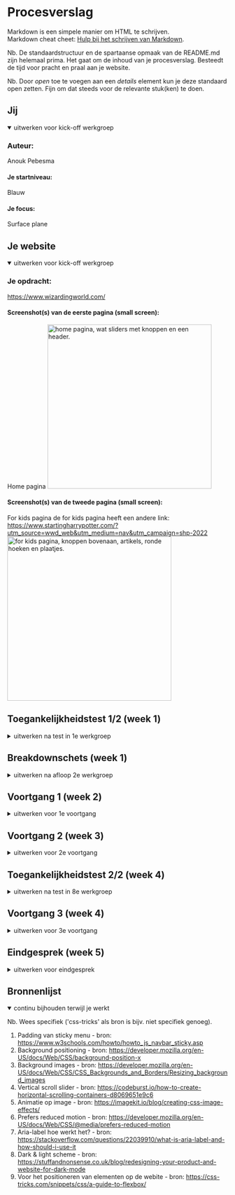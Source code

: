 # Procesverslag
Markdown is een simpele manier om HTML te schrijven.  
Markdown cheat cheet: [Hulp bij het schrijven van Markdown](https://github.com/adam-p/markdown-here/wiki/Markdown-Cheatsheet).

Nb. De standaardstructuur en de spartaanse opmaak van de README.md zijn helemaal prima. Het gaat om de inhoud van je procesverslag. Besteedt de tijd voor pracht en praal aan je website.

Nb. Door *open* toe te voegen aan een *details* element kun je deze standaard open zetten. Fijn om dat steeds voor de relevante stuk(ken) te doen.





## Jij

<details open>
  <summary>uitwerken voor kick-off werkgroep</summary>

  ### Auteur:
  Anouk Pebesma

  #### Je startniveau:
  Blauw

  #### Je focus:
  Surface plane
 
</details>





## Je website

<details open>
  <summary>uitwerken voor kick-off werkgroep</summary>

  ### Je opdracht:
  https://www.wizardingworld.com/ 

  #### Screenshot(s) van de eerste pagina (small screen): 
  Home pagina
  <img src="readme-images/home-pagina-idee.jpg" width="375px" alt="home pagina, wat sliders met knoppen en een header.">

  #### Screenshot(s) van de tweede pagina (small screen):
  For kids pagina
  de for kids pagina heeft een andere link: https://www.startingharrypotter.com/?utm_source=wwd_web&utm_medium=nav&utm_campaign=shp-2022 
  <img src="readme-images/for-kids-pagina-idee.jpg" width="375px" alt="for kids pagina, knoppen bovenaan, artikels, ronde hoeken en plaatjes.">
 
</details>



## Toegankelijkheidstest 1/2 (week 1)

<details>
  <summary>uitwerken na test in 1e werkgroep</summary>

  ### Bevindingen
  Lijst met je bevindingen die in de test naar voren kwamen:

  #### Screenreader
  Hier korte omschrijving (met indien nodig afbeeldingen)
  - Gebruik je toetsenbord om je laptop te bedienen.
  - Begint met een tutorial over hoe de commando's werken.
  - De voice over praat heel snel en zonder pauzes.
  - Het start en stop geluidje lijkt veel op elkaar.
  - Speciale voice over toets, wordt alleen niet duidelijk gezegd wat je ermee moet.
  - Hij vertelt niet hoe je de browser opent, als je het weet hoe je het moet doen lukt het maar anders niet.
  - Hij leest de letters voor die je typt.

  Screenreader met de site:
  - Hij leest wel goed voor wat ieder linkje is en waar je heen gaat. Ook vertelt hij hoeveel onderdelen in de link zit.
  - Hij vertelt alles in de site in een poging. Geen pauzes, niks. 
  - De afbeeldingen leest hij voor als afbeelding. Word niet gezegd wat er op de afbeelding staat.

  Hier een omschrijving van hoe het opgelost kan worden (met indien nodig afbeeldingen)
  - Kijken of je pauzes kan inlassen na ieder stukje tekst / artikel.

  #### Muis en Toetsenbord 
  Hier korte omschrijving (met indien nodig afbeeldingen)
  - Tabt goed naar artikels.
  - Als je een artikel hebt gelezen en je denkt door te tabben naar je homepagina weer, moet je eerst langs alle browser buttons. Er is geen snelle terug naar home knop.
  - Je ziet de focus door een wit kader om de knop.

  Hier een omschrijving van hoe het opgelost kan worden (met indien nodig afbeeldingen)
  - Zowel een kader als de knop zelf een andere kleur maken voor de focus.
  - Onderaan een artikel een terug naar home pagina knop maken.


  #### Motoriek (shocks, elastiekjes)
  Hier korte omschrijving (met indien nodig afbeeldingen)
  - Met 1 hand is het moeilijk om overal bij te komen, je zou eerst je telefoon moeten neerleggen.
  - Typen is moeilijk.
  - Kleine knoppen mis je sneller.

  Hier een omschrijving van hoe het opgelost kan worden (met indien nodig afbeeldingen)
  - Grotere knoppen.


  #### Spasmes Parkinson
  Hier korte omschrijving (met indien nodig afbeeldingen)
  - Kleine letters is moeilijk te lezen.
  - Headings zijn leesbaar.
  - Scrollen werkt prima.
  - Knoppen drukken is moeilijk. Je mist of drukt per ongeluk op een knop.
  - Menu was moeilijk te bereiken.
  - Bij afbeeldingen zijn details minder zichtbaar.

  #### Concentratie (ballon)
  Hier korte omschrijving (met indien nodig afbeeldingen)
  - Plaatjes zijn goed te zien.
  - Snel je flow kwijt.
  - Tekst echt grondig lezen is niet te doen. 

  #### Visueel (brillen, contrast, kleurenblind, dark/light). 
  Hier korte omschrijving (met indien nodig afbeeldingen)
  
  Blurred vision
  - Kleine knoppen zie je moeilijker.
  - Kleine tekst is moeilijk te lezen.

  Protanopia
  - Het werkt prima, alleen je ziet alle kleuren wat anders.

  Deutoranopia
  -  Werkt prima, alles is leesbaar, je ziet alleen de kleuren wat anders.

  Tritanopia
  - Knoppen als login en learn more met en donkere achtergrond zijn goed te lezen, maar wanneer je het met een rode achtergrond hebt, is het vloekend.

  Achromatopsia
  - Geen kleur - werkt allemaal prima.


  Brillen:

  Contrafield loss
  - Telefoon in een bepaalde hoek houden want anders kun je het niet lezen.
  - Kleine letters zijn moeilijk te lezen.

  Low contrast
  - Contraste kleuren zijn een must.
  - Kleine letters kosten wat inspanning om te lezen.

  Hier een omschrijving van hoe het opgelost kan worden (met indien nodig afbeeldingen)

</details>



## Breakdownschets (week 1)

<details>
  <summary>uitwerken na afloop 2e werkgroep</summary>

  ### de hele pagina: Home
  <img src="readme-images/wireframe-breakdown-schets-fed-home.JPEG" width="375px" alt="breakdown van de hele pagina">

  ### de hele pagina: For kids
  <img src="readme-images/breakdown-schets-forkids.JPEG" width="375px" alt="breakdown van de hele pagina">
  

</details>





## Voortgang 1 (week 2)

<details>
  <summary>uitwerken voor 1e voortgang</summary>

  ### Vragen
  1. Hoe maak ik gebruik van meerdere achtergrond foto's?
      Achtergrond foto's kan je invoegen met css. Dus je kan verschillende achtergrond foto's plaatsen, 1 in iedere sectie bijv.
  2. Als je voor surface plane hebt gekozen, moet de website dan ook nog responisve zijn?
      Ja en nee, alleen voor kleine en grote telefoons moet hij responsive zijn, niet responsive voor desktop.
  3. Hoe kan je ervoor zorgen dat je screenreader pauze's neemt en niet van de header tot aan de footer aan een stuk door alles zegt?
      Dit is een instelling in de instellingen van de screenreader, dit kan je dus niet aanpassen in de code.
  4. Hoe moet ik mijn CSS indelen, wat is het handigst?
      Begin met de generieke elementen voor beide pagina's, daarna begin je met de eerste pagina > sections, header, main, etc & daarna doe je hetzelfde
      voor de volgende pagina: sections, header, main, etc.

  
  
  ### Verdere punten vanuit het voortgangsgesprek.
  1. Een logo kan een H1 zijn, alt op het plaatje zetten op een H1, zodat de screenreader dit ziet.
  2. Als je ergens heen gaat is het een link, als je op dezelfde pagina gaat is het een button.
 
 
  
  ### Stand van zaken
  Dit is hoe mijn home pagina eruit zag tijdens het voortgangsgesprek:
  <img src="readme-images/fed-voortgangsgesprek-v1.jpeg" width="375px">

</details>





## Voortgang 2 (week 3)

<details>
  <summary>uitwerken voor 2e voortgang</summary>
 
  ### Vragen
1. Hoe kan ik het best mijn css gebruiken met de 2e pagina? Er zullen namelijk veel selectoren al gebruikt zijn op de eerste pagina in een andere manier dan hoe ik ze zou moeten gebruiken op de tweede pagina.
  
  ### Stand van zaken
  hier dit ging goed & dit was lastig (neem ook screenshots op van delen van je website en code)
1. Voor een tijd heb ik geprutst met mijn slider, in hoe ik of de tekst kon laten stoppen met door elkaar lopen of hoe ik de plaatjes netjes op dezelfde rij kon zetten. Hieronder 2 plaatjes van mijn code:
  <img src="readme-images/html-slider.jpeg" width="375px">
  <img src="readme-images/css-slider.jpeg" width="375px">
  
  Tot nu toe ziet zo de home pagina eruit:
  <img src="readme-images/fed-voortgangsgesprek-v2.jpeg" width="375px">


</details>





## Toegankelijkheidstest 2/2 (week 4)

<details>
  <summary>uitwerken na test in 8e werkgroep</summary>

  ### Bevindingen
  Lijst met je bevindingen die in de test naar voren kwamen (geef ook aan wat er verbeterd is):
  1. Iphone 8 forkids is de achtergrond niet helemaal op het goede formaat.
  2. Home & forkids pagina is het kruisje png in de menu nog niet op github gezet.


  #### Screenreader
  1. Learn more knoppen zijn goed veranderd bij de home pagina, de forkids pagina moet nog.
    - Lean more knoppen kan ik nog kijken met een aria label.
  2. Er is een goede focus bij de knoppen, anderen zien waar je bent met je screen reader als je gebruikt.
  3. De snelheid van je screenreader kan je veranderen bij: toegankelijkheid > voice over > voice over programma > spraak >
     Snelheid. --> de gemiddelde snelheid is 45.
  <img src="readme-images/screenreader.jpeg" width="375px">


  #### Muis en Toetsenbord
  1. Met tabben zie je bij de homepagina niet welk artikel word geselecteerd bij de slider.
  2. Verder zie je duidelijk waar je bent.
  3. Er is een logische volgorde.
  <img src="readme-images/tabben.jpeg" width="375px">

  #### Motoriek (shocks, elastiekjes)
  Met de elastiekjes lukte het goed om door de website heen te klikken.

  #### Visueel (brillen, contrast, kleurenblind, dark/light). 
  1. Met de hemifield loss bril leek er geen probleem te zijn.
  2. Met de combined loss bril kon de <p> wat groter, maar verder was alles goed.
  3. Met de color #0779p bril was alleen op de for kids pagina bij de slider een stukje tekst niet al te goed leesbaar.
  <img src="readme-images/kleur.jpg" width="375px">
  

</details>





## Voortgang 3 (week 4)

<details>
  <summary>uitwerken voor 3e voortgang</summary>

  ### vragen 
  1. Wat houd toegankelijkheid ++ in?
  2. Wat is een praktische manier om je site naar github te zetten
  
  ### Stand van zaken
  hier dit ging goed & dit was lastig (neem ook screenshots op van delen van je website en code)
  1. Ik ben deze week veel bezig geweest om de site in css zo goed mogelijk na te maken. En dan ook beide pagina's css klaar te hebben. 
  2. Verder begonnen met de :root te veranderen in de pagina's en rekening te houden met color scheme preferances. 
  3. Ik heb een thema switch knop gemaakt.
  
  Tot nu toe ziet zo de home pagina eruit:
  
  Home pagina:
  <img src="readme-images/home-v3.png" width="375px">

   Color scheme preferances:
  <img src="readme-images/home-light.png" width="375px">
  <img src="readme-images/home-contrast.png" width="375px">
  

  For kids pagina:
  <img src="readme-images/forkids-v2.png" width="375px">

  Color scheme preferances:
  <img src="readme-images/forkids-contrast.png" width="375px">
  <img src="readme-images/forkids-light.png" width="375px">
  

</details>





## Eindgesprek (week 5)

<details>
  <summary>uitwerken voor eindgesprek</summary>

  ### 5 dingen van surface plane
  1. Dark / light mode
  Ik heb mijn laptop altijd op dark mode staan, dus ik ben ook begonnen met het designen van de dark mode. Ik heb gezien dat hij bij anderen begon met de light modus, maar dan ziet het er toch net wat anders uit.
  2. Custom theme
  Ik heb bij de home pagina aan de onderkant van de pagina een thema switch button staan. Als je hier op klikt veranderd het thema naar een kerst thema.
  3. Animatie toevoegen
  Ik heb bij de for kids pagina een animatie op het uil plaatje toegevoegd. 
  4. Geluid toevoegen
  Als je op de animatie drukt van nummer 3, dan speelt er een hogwarts liedje af.
  5. Toegankelijkheid ++
  - Op beide pagina's is er een meer contrast mode. 
  - Ik heb met een aria-label gewerkt bij de buttons zodat er geen leer meer of bekijk knoppen zijn. 
  - Op de animatie is er een reduced motion modes, voor als je ziek word van het constante gedraai van de uil. Hij zal dan stoppen met draaien.


  ### Je uitkomst - karakteristiek screenshots:
  Home pagina:

  <img src="readme-images/home-dark-v4.png" width="375px" alt="Dark modus home pagina">
  <img src="readme-images/home-light-v4.png" width="375px" alt="Light modus home pagina">
  <img src="readme-images/home-contrast-v4.png" width="375px" alt="More contrast modus home pagina">

  For kids pagina:

  <img src="readme-images/forkids-dark-v4.png" width="375px" alt="Dark modus for kids pagina">
  <img src="readme-images/forkids-light-v4.png" width="375px" alt="Light modus for kids pagina">
  <img src="readme-images/forkids-contrast-v4.png" width="375px" alt="More contrast modus for kids pagina">

  ### Dit ging goed/Heb ik geleerd: 
  Ik heb geleerd hoe :root werkt en hoe ik hiermee met weinig moeite toch dingen zoals een thema switcher kan maken of rekening kan houden met ligt en dark mode of contrast.

  <img src="readme-images/screen-home-roots.png" width="375px" alt="roots code van home pagina">
  <img src="readme-images/screen-theme-roots.png" width="375px" alt="roots code van de kerst thema switcher">
  <img src="readme-images/screen-forkids-roots.png" width="375px" alt="roots code van de for kids pagina">

  Ik heb geleerd hoe aria-labels werken en dat je ze zowel op buttons als linkjes kan zetten.

  <img src="readme-images/" width="375px" alt="aria-label">


  ### Dit was lastig/Is niet gelukt:
  Korte omschrijving met plaatjes

  <img src="readme-images/" width="375px" alt="bummer">
</details>





## Bronnenlijst

<details open>
  <summary>continu bijhouden terwijl je werkt</summary>

  Nb. Wees specifiek ('css-tricks' als bron is bijv. niet specifiek genoeg).

  1. Padding van sticky menu - bron: https://www.w3schools.com/howto/howto_js_navbar_sticky.asp
  2. Background positioning - bron: https://developer.mozilla.org/en-US/docs/Web/CSS/background-position-x
  3. Background images - bron: https://developer.mozilla.org/en-US/docs/Web/CSS/CSS_Backgrounds_and_Borders/Resizing_background_images
  4. Vertical scroll slider - bron: https://codeburst.io/how-to-create-horizontal-scrolling-containers-d8069651e9c6
  5. Animatie op image - bron: https://imagekit.io/blog/creating-css-image-effects/
  6. Prefers reduced motion - bron: https://developer.mozilla.org/en-US/docs/Web/CSS/@media/prefers-reduced-motion 
  7. Aria-label hoe werkt het? - bron: https://stackoverflow.com/questions/22039910/what-is-aria-label-and-how-should-i-use-it
  8. Dark & light scheme - bron: https://stuffandnonsense.co.uk/blog/redesigning-your-product-and-website-for-dark-mode
  9. Voor het positioneren van elementen op de webite - bron: https://css-tricks.com/snippets/css/a-guide-to-flexbox/
  

</details>
